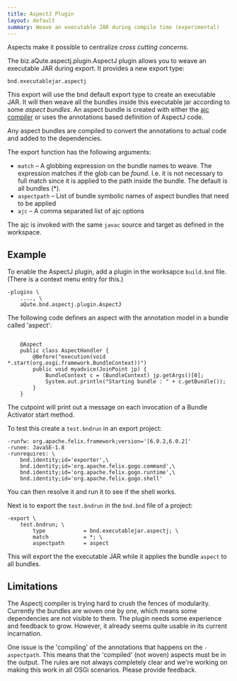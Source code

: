```yaml
---
title: AspectJ Plugin
layout: default
summary: Weave an executable JAR during compile time (experimental)
---
```


Aspects make it possible to centralize _cross cutting concerns_. 

The biz.aQute.aspectj.plugin.AspectJ plugin allows you to weave an executable JAR during export. It
provides a new export type:

    bnd.executablejar.aspectj
    
This export will use the bnd default export type to create an executable JAR. It will then weave
all the bundles inside this executable jar according to some _aspect bundles_. An aspect bundle
is created with either the [ajc compiler][1] or uses the annotations based definition of AspectJ code.

Any aspect bundles are compiled to convert the annotations to actual code and added to the
dependencies. 

The export function has the following arguments:

* `match` – A globbing expression on the bundle names to weave. The expression matches if the glob can be 
  _found_. I.e. it is not necessary to full match since it is applied to the path inside the bundle. The default
  is all bundles (*).
* `aspectpath` – List of bundle symbolic names of aspect bundles that need to be applied
* `ajc` – A comma separated list of ajc options

The ajc is invoked with the same `javac` source and target as defined in the workspace.

## Example

To enable the AspectJ plugin, add a plugin in the worksapce `build.bnd` file. (There is a context
menu entry for this.)

    -plugins \
        ...., \
        aQute.bnd.aspectj.plugin.AspectJ

The following code defines an aspect with the annotation model in a bundle called 'aspect':
```

    @Aspect
    public class AspectHandler {
        @Before("execution(void *.start(org.osgi.framework.BundleContext))")
        public void myadvice(JoinPoint jp) {
            BundleContext c = (BundleContext) jp.getArgs()[0];
            System.out.println("Starting bundle : " + c.getBundle());
        }
    }
```
The cutpoint will print out a message on each invocation of a Bundle Activator start method.

To test this create a `test.bndrun` in an export project:

```
-runfw: org.apache.felix.framework;version='[6.0.2,6.0.2]'
-runee: JavaSE-1.8
-runrequires: \
    bnd.identity;id='exporter',\
    bnd.identity;id='org.apache.felix.gogo.command',\
    bnd.identity;id='org.apache.felix.gogo.runtime',\
    bnd.identity;id='org.apache.felix.gogo.shell'
```
You can then resolve it and run it to see if the shell works.

Next is to export the `test.bndrun` in the `bnd.bnd` file of a project:

```
-export \
    test.bndrun; \
        type            = bnd.executablejar.aspectj; \
        match           = *; \
        aspectpath      = aspect
```
This will export the the executable JAR while it applies the bundle `aspect` to all bundles.     


## Limitations

The Aspectj compiler is trying hard to crush the fences of modularity. Currently the bundles are woven one by one, which means 
some dependencies are not visible to them. The plugin needs some experience and feedback to grow. However, it already seems
quite usable in its current incarnation.

One issue is the 'compiling' of the annotations that happens on the `-aspectpath`. This means that the 'compiled' (not
woven) aspects must be in the output. The rules are not always completely clear and we're working on making this
work in all OSGi scenarios. Please provide feedback.


[1]: https://www.eclipse.org/aspectj/doc/released/devguide/ajc-ref.html